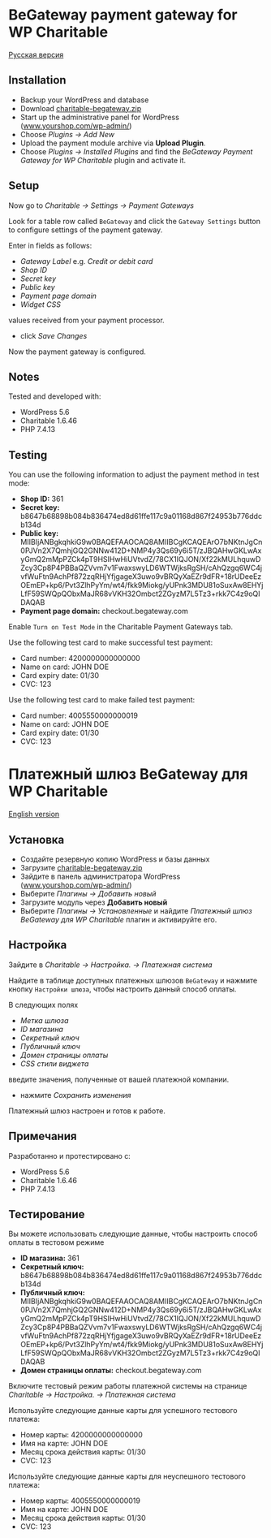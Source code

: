 # BeGateway payment gateway for WP Charitable

[Русская версия](#платежный-шлюз-begateway-для-wp-charitable)

## Installation

  * Backup your WordPress and database
  * Download [charitable-begateway.zip](https://github.com/beGateway/charitable-begateway-payment-gateway/blob/master/charitable-begateway.zip?raw=true)
  * Start up the administrative panel for WordPress (www.yourshop.com/wp-admin/)
  * Choose _Plugins → Add New_
  * Upload the payment module archive via **Upload Plugin**.
  * Choose _Plugins → Installed Plugins_ and find the _BeGateway Payment Gateway for WP Charitable_ plugin and activate it.

## Setup

Now go to _Charitable → Settings → Payment Gateways_

Look for a table row called `BeGateway` and click the `Gateway Settings` button to configure settings of the payment gateway.

Enter in fields as follows:

  * _Gateway Label_ e.g. _Credit or debit card_
  * _Shop ID_
  * _Secret key_
  * _Public key_
  * _Payment page domain_
  * _Widget CSS_

values received from your payment processor.

  * click _Save Changes_

Now the payment gateway is configured.

## Notes

Tested and developed with:

  * WordPress 5.6
  * Charitable 1.6.46
  * PHP 7.4.13

## Testing

You can use the following information to adjust the payment method in test mode:

  * __Shop ID:__ 361
  * __Secret key:__ b8647b68898b084b836474ed8d61ffe117c9a01168d867f24953b776ddcb134d
  * __Public key:__ MIIBIjANBgkqhkiG9w0BAQEFAAOCAQ8AMIIBCgKCAQEArO7bNKtnJgCn0PJVn2X7QmhjGQ2GNNw412D+NMP4y3Qs69y6i5T/zJBQAHwGKLwAxyGmQ2mMpPZCk4pT9HSIHwHiUVtvdZ/78CX1IQJON/Xf22kMULhquwDZcy3Cp8P4PBBaQZVvm7v1FwaxswyLD6WTWjksRgSH/cAhQzgq6WC4jvfWuFtn9AchPf872zqRHjYfjgageX3uwo9vBRQyXaEZr9dFR+18rUDeeEzOEmEP+kp6/Pvt3ZlhPyYm/wt4/fkk9Miokg/yUPnk3MDU81oSuxAw8EHYjLfF59SWQpQObxMaJR68vVKH32Ombct2ZGyzM7L5Tz3+rkk7C4z9oQIDAQAB
  * __Payment page domain:__ checkout.begateway.com

Enable `Turn on Test Mode` in the Charitable Payment Gateways tab.

Use the following test card to make successful test payment:

  * Card number: 4200000000000000
  * Name on card: JOHN DOE
  * Card expiry date: 01/30
  * CVC: 123

Use the following test card to make failed test payment:

  * Card number: 4005550000000019
  * Name on card: JOHN DOE
  * Card expiry date: 01/30
  * CVC: 123

# Платежный шлюз BeGateway для WP Charitable

[English version](#begateway-payment-gateway-for-wp-charitable)

## Установка

  * Создайте резервную копию WordPress и базы данных
  * Загрузите [charitable-begateway.zip](https://github.com/beGateway/charitable-begateway-payment-gateway/blob/master/charitable-begateway.zip?raw=true)
  * Зайдите в панель администратора WordPress (www.yourshop.com/wp-admin/)
  * Выберите _Плагины → Добавить новый_
  * Загрузите модуль через **Добавить новый**
  * Выберите _Плагины → Установленные_ и найдите _Платежный шлюз BeGateway для WP Charitable_ плагин и активируйте его.

## Настройка

Зайдите в _Charitable → Настройка. → Платежная система_

Найдите в таблице доступных платежных шлюзов `BeGateway` и нажмите кнопку `Настройки шлюза`, чтобы настроить данный способ оплаты.

В следующих полях

  * _Метка шлюза_
  * _ID магазина_
  * _Секретный ключ_
  * _Публичный ключ_
  * _Домен страницы оплаты_
  * _CSS стили виджета_

введите значения, полученные от вашей платежной компании.

  * нажмите _Сохранить изменения_

Платежный шлюз настроен и готов к работе.

## Примечания

Разработанно и протестировано с:

  * WordPress 5.6
  * Charitable 1.6.46
  * PHP 7.4.13

## Тестирование

Вы можете использовать следующие данные, чтобы настроить способ оплаты в тестовом режиме

  * __ID магазина:__ 361
  * __Секретный ключ:__ b8647b68898b084b836474ed8d61ffe117c9a01168d867f24953b776ddcb134d
  * __Публичный ключ:__ MIIBIjANBgkqhkiG9w0BAQEFAAOCAQ8AMIIBCgKCAQEArO7bNKtnJgCn0PJVn2X7QmhjGQ2GNNw412D+NMP4y3Qs69y6i5T/zJBQAHwGKLwAxyGmQ2mMpPZCk4pT9HSIHwHiUVtvdZ/78CX1IQJON/Xf22kMULhquwDZcy3Cp8P4PBBaQZVvm7v1FwaxswyLD6WTWjksRgSH/cAhQzgq6WC4jvfWuFtn9AchPf872zqRHjYfjgageX3uwo9vBRQyXaEZr9dFR+18rUDeeEzOEmEP+kp6/Pvt3ZlhPyYm/wt4/fkk9Miokg/yUPnk3MDU81oSuxAw8EHYjLfF59SWQpQObxMaJR68vVKH32Ombct2ZGyzM7L5Tz3+rkk7C4z9oQIDAQAB
  * __Домен страницы оплаты:__ checkout.begateway.com

Включите тестовый режим работы платежной системы на странице _Charitable → Настройка. → Платежная система_

Используйте следующие данные карты для успешного тестового платежа:

  * Номер карты: 4200000000000000
  * Имя на карте: JOHN DOE
  * Месяц срока действия карты: 01/30
  * CVC: 123

Используйте следующие данные карты для неуспешного тестового платежа:

  * Номер карты: 4005550000000019
  * Имя на карте: JOHN DOE
  * Месяц срока действия карты: 01/30
  * CVC: 123
